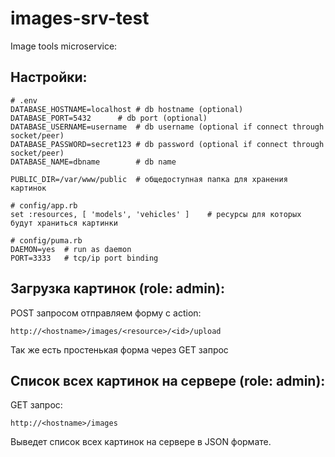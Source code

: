 # images-srv-test
Image tools microservice:

## Настройки:

```
# .env
DATABASE_HOSTNAME=localhost	# db hostname (optional)
DATABASE_PORT=5432		# db port (optional)
DATABASE_USERNAME=username	# db username (optional if connect through socket/peer)
DATABASE_PASSWORD=secret123	# db password (optional if connect through socket/peer)
DATABASE_NAME=dbname		# db name

PUBLIC_DIR=/var/www/public 	# общедоступная папка для хранения картинок
```
```
# config/app.rb
set :resources, [ 'models', 'vehicles' ]	# ресурсы для которых будут храниться картинки
```
```
# config/puma.rb
DAEMON=yes	# run as daemon
PORT=3333	# tcp/ip port binding
```
## Загрузка картинок (role: admin):

POST запросом отправляем форму с action:
```
http://<hostname>/images/<resource>/<id>/upload
```
Так же есть простенькая форма через GET запрос

## Список всех картинок на сервере (role: admin):

GET запрос:
```
http://<hostname>/images
```
Выведет список всех картинок на сервере в JSON формате.
